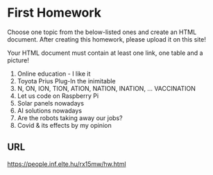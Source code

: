 # First Homework
Choose one topic from the below-listed ones and create an HTML document. After creating this homework, please upload it on this site!

Your HTML document must contain at least one link, one table and a picture!

1. Online education - I like it
2. Toyota Prius Plug-In the inimitable
3. N, ON, ION, TION, ATION, NATION, INATION, ... VACCINATION
4. Let us code on Raspberry Pi
5. Solar panels nowadays
6. AI solutions nowadays
7. Are the robots taking away our jobs?
8. Covid & its effects by my opinion
## URL
https://people.inf.elte.hu/rx15mw/hw.html
